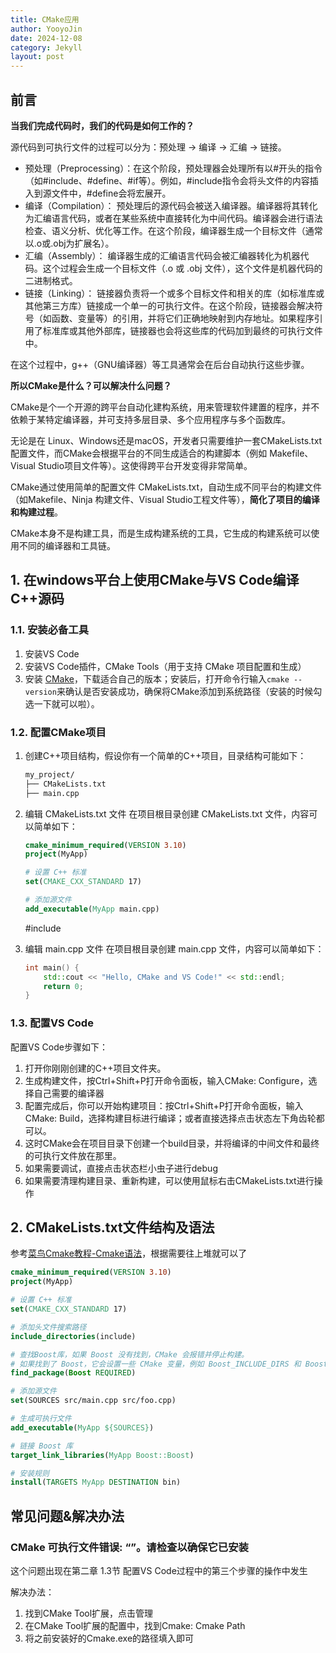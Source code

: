```yaml
---
title: CMake应用
author: YooyoJin
date: 2024-12-08
category: Jekyll
layout: post
---
```


## 前言

**当我们完成代码时，我们的代码是如何工作的？**

源代码到可执行文件的过程可以分为：预处理 -> 编译 -> 汇编 -> 链接。
- 预处理（Preprocessing）：在这个阶段，预处理器会处理所有以#开头的指令（如#include、#define、#if等）。例如，#include指令会将头文件的内容插入到源文件中，#define会将宏展开。
- 编译（Compilation）： 预处理后的源代码会被送入编译器。编译器将其转化为汇编语言代码，或者在某些系统中直接转化为中间代码。编译器会进行语法检查、语义分析、优化等工作。在这个阶段，编译器生成一个目标文件（通常以.o或.obj为扩展名）。
- 汇编（Assembly）： 编译器生成的汇编语言代码会被汇编器转化为机器代码。这个过程会生成一个目标文件（.o 或 .obj 文件），这个文件是机器代码的二进制格式。
- 链接（Linking）： 链接器负责将一个或多个目标文件和相关的库（如标准库或其他第三方库）链接成一个单一的可执行文件。在这个阶段，链接器会解决符号（如函数、变量等）的引用，并将它们正确地映射到内存地址。如果程序引用了标准库或其他外部库，链接器也会将这些库的代码加到最终的可执行文件中。

在这个过程中，g++（GNU编译器）等工具通常会在后台自动执行这些步骤。

**所以CMake是什么？可以解决什么问题？**

CMake是个一个开源的跨平台自动化建构系统，用来管理软件建置的程序，并不依赖于某特定编译器，并可支持多层目录、多个应用程序与多个函数库。

无论是在 Linux、Windows还是macOS，开发者只需要维护一套CMakeLists.txt配置文件，而CMake会根据平台的不同生成适合的构建脚本（例如 Makefile、Visual Studio项目文件等）。这使得跨平台开发变得非常简单。

CMake通过使用简单的配置文件 CMakeLists.txt，自动生成不同平台的构建文件（如Makefile、Ninja 构建文件、Visual Studio工程文件等），**简化了项目的编译和构建过程**。

CMake本身不是构建工具，而是生成构建系统的工具，它生成的构建系统可以使用不同的编译器和工具链。

## 1. 在windows平台上使用CMake与VS Code编译C++源码

### 1.1. 安装必备工具

1. 安装VS Code
1. 安装VS Code插件，CMake Tools（用于支持 CMake 项目配置和生成）
1. 安装 [CMake](https://cmake.org/download/)，下载适合自己的版本；安装后，打开命令行输入`cmake --version`来确认是否安装成功，确保将CMake添加到系统路径（安装的时候勾选一下就可以啦）。

### 1.2. 配置CMake项目

1. 创建C++项目结构，假设你有一个简单的C++项目，目录结构可能如下：
    ``` cmd
    my_project/
    ├── CMakeLists.txt
    ├── main.cpp
    ```
1. 编辑 CMakeLists.txt 文件 在项目根目录创建 CMakeLists.txt 文件，内容可以简单如下：
    ``` cmake
    cmake_minimum_required(VERSION 3.10)
    project(MyApp)

    # 设置 C++ 标准
    set(CMAKE_CXX_STANDARD 17)

    # 添加源文件
    add_executable(MyApp main.cpp)
    ```

   #include <iostream>
1. 编辑 main.cpp 文件 在项目根目录创建 main.cpp 文件，内容可以简单如下：
    ``` c++
    int main() {
        std::cout << "Hello, CMake and VS Code!" << std::endl;
        return 0;
    }
    ```
### 1.3. 配置VS Code

配置VS Code步骤如下：
1. 打开你刚刚创建的C++项目文件夹。
1. 生成构建文件，按Ctrl+Shift+P打开命令面板，输入CMake: Configure，选择自己需要的编译器
1. 配置完成后，你可以开始构建项目：按Ctrl+Shift+P打开命令面板，输入CMake: Build，选择构建目标进行编译；或者直接选择点击状态左下角齿轮都可以。
1. 这时CMake会在项目目录下创建一个build目录，并将编译的中间文件和最终的可执行文件放在那里。
1. 如果需要调试，直接点击状态栏小虫子进行debug
1. 如果需要清理构建目录、重新构建，可以使用鼠标右击CMakeLists.txt进行操作

## 2. CMakeLists.txt文件结构及语法

参考[菜鸟Cmake教程-Cmake语法](https://www.runoob.com/cmake/cmake-basic.html)，根据需要往上堆就可以了

``` cmake
cmake_minimum_required(VERSION 3.10)
project(MyApp)

# 设置 C++ 标准
set(CMAKE_CXX_STANDARD 17)

# 添加头文件搜索路径
include_directories(include)

# 查找Boost库，如果 Boost 没有找到，CMake 会报错并停止构建。
# 如果找到了 Boost，它会设置一些 CMake 变量，例如 Boost_INCLUDE_DIRS 和 Boost_LIBRARIES，这些可以用来配置包含目录和链接库。
find_package(Boost REQUIRED)

# 添加源文件
set(SOURCES src/main.cpp src/foo.cpp)

# 生成可执行文件
add_executable(MyApp ${SOURCES})

# 链接 Boost 库
target_link_libraries(MyApp Boost::Boost)

# 安装规则
install(TARGETS MyApp DESTINATION bin)
```

## 常见问题&解决办法

### CMake 可执行文件错误: “”。请检查以确保它已安装

这个问题出现在第二章 1.3节 配置VS Code过程中的第三个步骤的操作中发生

解决办法：
1. 找到CMake Tool扩展，点击管理
1. 在CMake Tool扩展的配置中，找到Cmake: Cmake Path
1. 将之前安装好的Cmake.exe的路径填入即可







